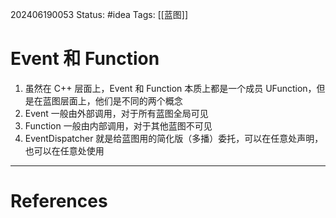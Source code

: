 202406190053
Status: #idea
Tags: [[蓝图]]
# Event 和 Function

1. 虽然在 C++ 层面上，Event 和 Function 本质上都是一个成员 UFunction，但是在蓝图层面上，他们是不同的两个概念
2. Event 一般由外部调用，对于所有蓝图全局可见
3. Function 一般由内部调用，对于其他蓝图不可见
4. EventDispatcher 就是给蓝图用的简化版（多播）委托，可以在任意处声明，也可以在任意处使用

---
# References